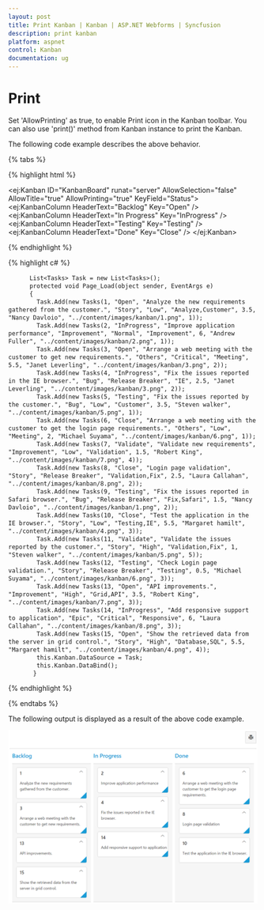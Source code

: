 ```yaml
---
layout: post
title: Print Kanban | Kanban | ASP.NET Webforms | Syncfusion
description: print kanban
platform: aspnet
control: Kanban
documentation: ug
---
```


# Print

 Set 'AllowPrinting' as true, to enable Print icon in the Kanban toolbar.  You can also use 'print()' method from Kanban instance to print the Kanban.

The following code example describes the above behavior.

{% tabs %}

{% highlight html %}

   <ej:Kanban ID="KanbanBoard" runat="server" AllowSelection="false" AllowTitle="true" AllowPrinting="true" KeyField="Status">
        <Columns>
            <ej:KanbanColumn HeaderText="Backlog" Key="Open" />
            <ej:KanbanColumn HeaderText="In Progress" Key="InProgress" />
            <ej:KanbanColumn HeaderText="Testing" Key="Testing" />
            <ej:KanbanColumn HeaderText="Done" Key="Close" />
        </Columns>
        <Fields Content="Summary" ImageUrl="ImgUrl" PrimaryKey="Id" />
   </ej:Kanban>

{% endhighlight  %}

{% highlight c# %}

          List<Tasks> Task = new List<Tasks>();  
          protected void Page_Load(object sender, EventArgs e)
          {
            Task.Add(new Tasks(1, "Open", "Analyze the new requirements gathered from the customer.", "Story", "Low", "Analyze,Customer", 3.5, "Nancy Davloio", "../content/images/kanban/1.png", 1));
            Task.Add(new Tasks(2, "InProgress", "Improve application performance", "Improvement", "Normal", "Improvement", 6, "Andrew Fuller", "../content/images/kanban/2.png", 1));
            Task.Add(new Tasks(3, "Open", "Arrange a web meeting with the customer to get new requirements.", "Others", "Critical", "Meeting", 5.5, "Janet Leverling", "../content/images/kanban/3.png", 2));
            Task.Add(new Tasks(4, "InProgress", "Fix the issues reported in the IE browser.", "Bug", "Release Breaker", "IE", 2.5, "Janet Leverling", "../content/images/kanban/3.png", 2));
            Task.Add(new Tasks(5, "Testing", "Fix the issues reported by the customer.", "Bug", "Low", "Customer", 3.5, "Steven walker", "../content/images/kanban/5.png", 1));
            Task.Add(new Tasks(6, "Close", "Arrange a web meeting with the customer to get the login page requirements.", "Others", "Low", "Meeting", 2, "Michael Suyama", "../content/images/kanban/6.png", 1));
            Task.Add(new Tasks(7, "Validate", "Validate new requirements", "Improvement", "Low", "Validation", 1.5, "Robert King", "../content/images/kanban/7.png", 4));
            Task.Add(new Tasks(8, "Close", "Login page validation", "Story", "Release Breaker", "Validation,Fix", 2.5, "Laura Callahan", "../content/images/kanban/8.png", 2));
            Task.Add(new Tasks(9, "Testing", "Fix the issues reported in Safari browser.", "Bug", "Release Breaker", "Fix,Safari", 1.5, "Nancy Davloio", "../content/images/kanban/1.png", 2));
            Task.Add(new Tasks(10, "Close", "Test the application in the IE browser.", "Story", "Low", "Testing,IE", 5.5, "Margaret hamilt", "../content/images/kanban/4.png", 3));
            Task.Add(new Tasks(11, "Validate", "Validate the issues reported by the customer.", "Story", "High", "Validation,Fix", 1, "Steven walker", "../content/images/kanban/5.png", 5));
            Task.Add(new Tasks(12, "Testing", "Check Login page validation.", "Story", "Release Breaker", "Testing", 0.5, "Michael Suyama", "../content/images/kanban/6.png", 3));
            Task.Add(new Tasks(13, "Open", "API improvements.", "Improvement", "High", "Grid,API", 3.5, "Robert King", "../content/images/kanban/7.png", 3));
            Task.Add(new Tasks(14, "InProgress", "Add responsive support to application", "Epic", "Critical", "Responsive", 6, "Laura Callahan", "../content/images/kanban/8.png", 3));
            Task.Add(new Tasks(15, "Open", "Show the retrieved data from the server in grid control.", "Story", "High", "Database,SQL", 5.5, "Margaret hamilt", "../content/images/kanban/4.png", 4));
            this.Kanban.DataSource = Task;
            this.Kanban.DataBind();
           }
           
{% endhighlight  %}

{% endtabs %}  


The following output is displayed as a result of the above code example.

![](Printing_images/print_img1.png)


